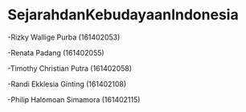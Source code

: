 # SejarahdanKebudayaanIndonesia

-Rizky Wallige Purba (161402053)

-Renata Padang (161402055)

-Timothy Christian Putra (161402058)

-Randi Ekklesia Ginting (161402108)

-Philip Halomoan Simamora (161402115)



